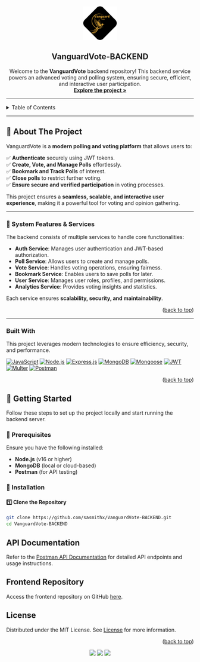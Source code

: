 <a id="readme-top"></a>

<!-- PROJECT LOGO -->
<br />
<div align="center">
  <a href="https://github.com/sasmithx/VanguardVote-BACKEND">
    <img src="https://github.com/sasmithx/VanguardVote-BACKEND/blob/main/assets/Vanguard.png" alt="VanguardVote Logo" width="90" height="90">
  </a>

<h2 align="center">VanguardVote-BACKEND</h2>

  <p align="center">
   Welcome to the <strong>VanguardVote</strong> backend repository! This backend service powers an advanced voting and polling system, ensuring secure, efficient, and interactive user participation.
    <br />
    <a href="https://github.com/sasmithx/VanguardVote-BACKEND"><strong>Explore the project »</strong></a>
    <br />
  </p>
</div>

---

<!-- TABLE OF CONTENTS -->
<details>
  <summary>Table of Contents</summary>
  <ol>
    <li>
      <a href="#about-the-project">About The Project</a>
      <ul>
        <li><a href="#built-with">Built With</a></li>
      </ul>
    </li>
    <li>
      <a href="#getting-started">Getting Started</a>
      <ul>
        <li><a href="#prerequisites">Prerequisites</a></li>
        <li><a href="#installation">Installation</a></li>
      </ul>
    </li>
    <li>
      <a href="#api-documentation">API Documentation</a>
    </li>
    <li>
      <a href="#frontend-repository">Frontend Repository</a>
    </li>
    <li><a href="#license">License</a></li>
  </ol>
</details>

---

## **📌 About The Project**  

VanguardVote is a **modern polling and voting platform** that allows users to:  

✅ **Authenticate** securely using JWT tokens.  
✅ **Create, Vote, and Manage Polls** effortlessly.  
✅ **Bookmark and Track Polls** of interest.  
✅ **Close polls** to restrict further voting.  
✅ **Ensure secure and verified participation** in voting processes.  

This project ensures a **seamless, scalable, and interactive user experience**, making it a powerful tool for voting and opinion gathering.  

---

### **📌 System Features & Services**  

The backend consists of multiple services to handle core functionalities:  

- **Auth Service**: Manages user authentication and JWT-based authorization.  
- **Poll Service**: Allows users to create and manage polls.  
- **Vote Service**: Handles voting operations, ensuring fairness.  
- **Bookmark Service**: Enables users to save polls for later.  
- **User Service**: Manages user roles, profiles, and permissions.  
- **Analytics Service**: Provides voting insights and statistics.  

Each service ensures **scalability, security, and maintainability**.  

<p align="right">(<a href="#readme-top">back to top</a>)</p>

---

### Built With

This project leverages modern technologies to ensure efficiency, security, and performance.

[![JavaScript](https://img.shields.io/badge/JavaScript-F7DF1E?style=for-the-badge&logo=javascript&logoColor=black)](https://developer.mozilla.org/en-US/docs/Web/JavaScript)
[![Node.js](https://img.shields.io/badge/Node.js-black?style=for-the-badge&logo=node.js&logoColor=green)](https://nodejs.org/)
[![Express.js](https://img.shields.io/badge/Express.js-black?style=for-the-badge&logo=express&logoColor=white)](https://expressjs.com/)
[![MongoDB](https://img.shields.io/badge/MongoDB-black?style=for-the-badge&logo=mongodb&logoColor=green)](https://www.mongodb.com/)
[![Mongoose](https://img.shields.io/badge/Mongoose-black?style=for-the-badge&logo=mongodb&logoColor=red)](https://mongoosejs.com/)
[![JWT](https://img.shields.io/badge/JWT-black?style=for-the-badge&logo=json-web-tokens&logoColor=orange)](https://jwt.io/)
[![Multer](https://img.shields.io/badge/Multer-black?style=for-the-badge&logo=upload&logoColor=red)](https://www.npmjs.com/package/multer)
[![Postman](https://img.shields.io/badge/Postman-black?style=for-the-badge&logo=postman&logoColor=orange)](https://www.postman.com/)

<p align="right">(<a href="#readme-top">back to top</a>)</p>



## **🚀 Getting Started**  

Follow these steps to set up the project locally and start running the backend server.  

### **🔹 Prerequisites**  
Ensure you have the following installed:  

- **Node.js** (v16 or higher)  
- **MongoDB** (local or cloud-based)  
- **Postman** (for API testing)  

### **🔹 Installation**  

#### **1️⃣ Clone the Repository**  
```sh
git clone https://github.com/sasmithx/VanguardVote-BACKEND.git
cd VanguardVote-BACKEND
```
## API Documentation
Refer to the [Postman API Documentation](https://documenter.getpostman.com/view/35385442/2sAYdfrBmA) for detailed API endpoints and usage instructions.

## Frontend Repository
Access the frontend repository on GitHub [here](https://github.com/sasmithx/VanguardVote-FRONTEND.git).

## License
Distributed under the MIT License. See [License](LICENSE) for more information.
<p align="right">(<a href="#readme-top">back to top</a>)</p>

<div align="center">
  <img src="https://img.shields.io/badge/Git-black?style=for-the-badge&logo=git&logoColor=F05032" />
  <img src="https://img.shields.io/badge/GitHub-black?style=for-the-badge&logo=github&logoColor=white" />
  <img src="https://img.shields.io/badge/IntelliJ_IDEA-000000?style=for-the-badge&logo=intellij-idea&logoColor=white" />
  
</div> <br>
